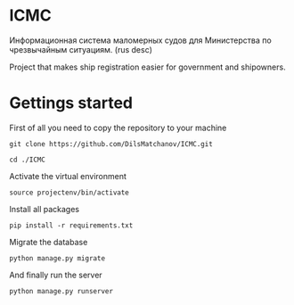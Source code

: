 # ICMC
Информационная система маломерных судов для Министерства по чрезвычайным ситуациям. (rus desc)

Project that makes ship registration easier for government and shipowners.

# Gettings started

First of all you need to copy the repository to your machine
```
git clone https://github.com/DilsMatchanov/ICMC.git

cd ./ICMC
```

Activate the virtual environment
```
source projectenv/bin/activate
```

Install all packages
```
pip install -r requirements.txt
```

Migrate the database
```
python manage.py migrate
```

And finally run the server
```
python manage.py runserver
